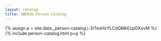 ```yaml
---
layout: catalog
title: SWERIK Person Catalog
---
```

{% assign p = site.data._person-catalog.i-3rTesHxYLCdQMkEcpGXuvM %}
{% include person-catalog.html p=p %}

